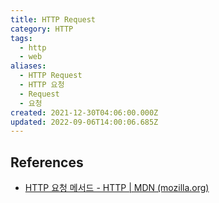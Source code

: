 ```yaml
---
title: HTTP Request
category: HTTP
tags:
  - http
  - web
aliases:
  - HTTP Request
  - HTTP 요청
  - Request
  - 요청
created: 2021-12-30T04:06:00.000Z
updated: 2022-09-06T14:00:06.685Z
---
```


## References

- [HTTP 요청 메서드 - HTTP | MDN (mozilla.org)](https://developer.mozilla.org/ko/docs/Web/HTTP/Methods)
